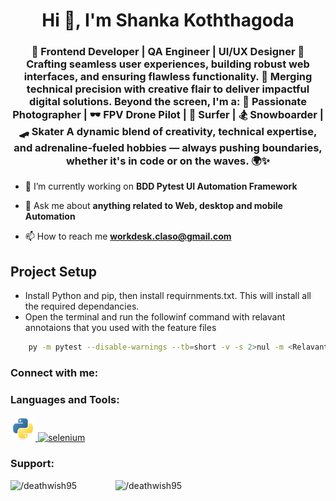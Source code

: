 <h1 align="center">Hi 👋, I'm Shanka Koththagoda</h1>
<h3 align="center">🚀 Frontend Developer | QA Engineer | UI/UX Designer 🎨 Crafting seamless user experiences, building robust web interfaces, and ensuring flawless functionality. 🌟 Merging technical precision with creative flair to deliver impactful digital solutions. Beyond the screen, I'm a: 📸 Passionate Photographer | 🕶️ FPV Drone Pilot | 🌊 Surfer | 🏂 Snowboarder | 🛹 Skater A dynamic blend of creativity, technical expertise, and adrenaline-fueled hobbies — always pushing boundaries, whether it's in code or on the waves. 🌍✨</h3>

- 🔭 I’m currently working on **BDD Pytest UI Automation Framework**

- 💬 Ask me about **anything related to Web, desktop and mobile Automation**

- 📫 How to reach me **workdesk.claso@gmail.com**

## Project Setup

- Install Python and pip, then install requirnments.txt. This will install all the required dependancies.
- Open the terminal and run the followinf command with relavant annotaions that you used with the feature files
```bash
    py -m pytest --disable-warnings --tb=short -v -s 2>nul -m <Relavant Annotation>
```

<h3 align="left">Connect with me:</h3>
<p align="left">
</p>

<h3 align="left">Languages and Tools:</h3>
<p align="left"> <a href="https://www.python.org" target="_blank" rel="noreferrer"> <img src="https://raw.githubusercontent.com/devicons/devicon/master/icons/python/python-original.svg" alt="python" width="40" height="40"/> </a> <a href="https://www.selenium.dev" target="_blank" rel="noreferrer"> <img src="https://raw.githubusercontent.com/detain/svg-logos/780f25886640cef088af994181646db2f6b1a3f8/svg/selenium-logo.svg" alt="selenium" width="40" height="40"/> </a> </p>

<h3 align="left">Support:</h3>
<p><a href="https://www.buymeacoffee.com//deathwish95"> <img align="left" src="https://cdn.buymeacoffee.com/buttons/v2/default-yellow.png" height="40" width="168" alt="/deathwish95" /></a><a href="https://ko-fi.com//deathwish95"> <img align="left" src="https://cdn.ko-fi.com/cdn/kofi3.png?v=3" height="40" width="168" alt="/deathwish95" /></a></p><br><br>
